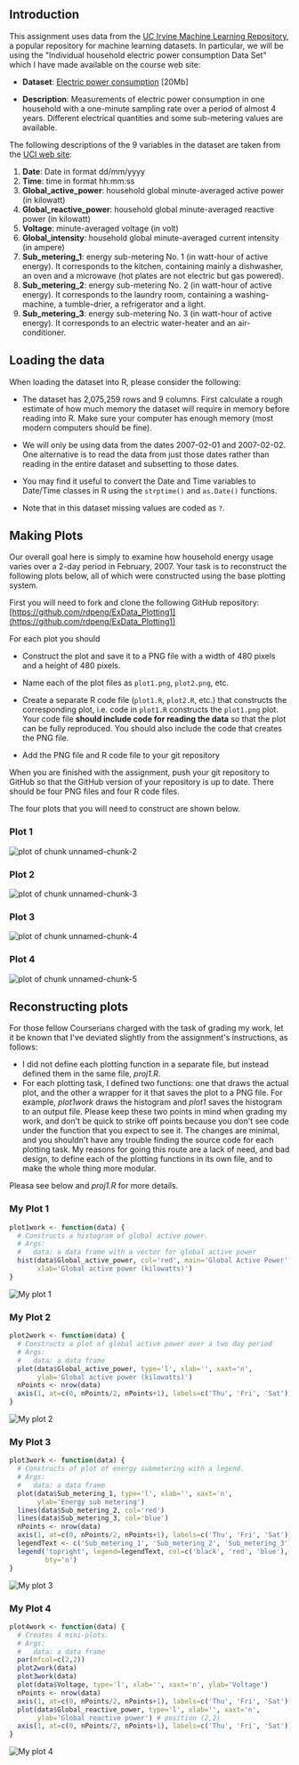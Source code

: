 ## Introduction

This assignment uses data from
the <a href="http://archive.ics.uci.edu/ml/">UC Irvine Machine
Learning Repository</a>, a popular repository for machine learning
datasets. In particular, we will be using the "Individual household
electric power consumption Data Set" which I have made available on
the course web site:


* <b>Dataset</b>: <a href="https://d396qusza40orc.cloudfront.net/exdata%2Fdata%2Fhousehold_power_consumption.zip">Electric power consumption</a> [20Mb]

* <b>Description</b>: Measurements of electric power consumption in
one household with a one-minute sampling rate over a period of almost
4 years. Different electrical quantities and some sub-metering values
are available.


The following descriptions of the 9 variables in the dataset are taken
from
the <a href="https://archive.ics.uci.edu/ml/datasets/Individual+household+electric+power+consumption">UCI
web site</a>:

<ol>
<li><b>Date</b>: Date in format dd/mm/yyyy </li>
<li><b>Time</b>: time in format hh:mm:ss </li>
<li><b>Global_active_power</b>: household global minute-averaged active power (in kilowatt) </li>
<li><b>Global_reactive_power</b>: household global minute-averaged reactive power (in kilowatt) </li>
<li><b>Voltage</b>: minute-averaged voltage (in volt) </li>
<li><b>Global_intensity</b>: household global minute-averaged current intensity (in ampere) </li>
<li><b>Sub_metering_1</b>: energy sub-metering No. 1 (in watt-hour of active energy). It corresponds to the kitchen, containing mainly a dishwasher, an oven and a microwave (hot plates are not electric but gas powered). </li>
<li><b>Sub_metering_2</b>: energy sub-metering No. 2 (in watt-hour of active energy). It corresponds to the laundry room, containing a washing-machine, a tumble-drier, a refrigerator and a light. </li>
<li><b>Sub_metering_3</b>: energy sub-metering No. 3 (in watt-hour of active energy). It corresponds to an electric water-heater and an air-conditioner.</li>
</ol>

## Loading the data





When loading the dataset into R, please consider the following:

* The dataset has 2,075,259 rows and 9 columns. First
calculate a rough estimate of how much memory the dataset will require
in memory before reading into R. Make sure your computer has enough
memory (most modern computers should be fine).

* We will only be using data from the dates 2007-02-01 and
2007-02-02. One alternative is to read the data from just those dates
rather than reading in the entire dataset and subsetting to those
dates.

* You may find it useful to convert the Date and Time variables to
Date/Time classes in R using the `strptime()` and `as.Date()`
functions.

* Note that in this dataset missing values are coded as `?`.


## Making Plots

Our overall goal here is simply to examine how household energy usage
varies over a 2-day period in February, 2007. Your task is to
reconstruct the following plots below, all of which were constructed
using the base plotting system.

First you will need to fork and clone the following GitHub repository:
[https://github.com/rdpeng/ExData_Plotting1](https://github.com/rdpeng/ExData_Plotting1)


For each plot you should

* Construct the plot and save it to a PNG file with a width of 480
pixels and a height of 480 pixels.

* Name each of the plot files as `plot1.png`, `plot2.png`, etc.

* Create a separate R code file (`plot1.R`, `plot2.R`, etc.) that
constructs the corresponding plot, i.e. code in `plot1.R` constructs
the `plot1.png` plot. Your code file **should include code for reading
the data** so that the plot can be fully reproduced. You should also
include the code that creates the PNG file.

* Add the PNG file and R code file to your git repository

When you are finished with the assignment, push your git repository to
GitHub so that the GitHub version of your repository is up to
date. There should be four PNG files and four R code files.


The four plots that you will need to construct are shown below. 


### Plot 1


![plot of chunk unnamed-chunk-2](figure/unnamed-chunk-2.png) 


### Plot 2

![plot of chunk unnamed-chunk-3](figure/unnamed-chunk-3.png) 


### Plot 3

![plot of chunk unnamed-chunk-4](figure/unnamed-chunk-4.png) 


### Plot 4

![plot of chunk unnamed-chunk-5](figure/unnamed-chunk-5.png) 


## Reconstructing plots
For those fellow Courserians charged with the task of grading my work, let it be
known that I've deviated slightly from the assignment's instructions, as
follows:
* I did not define each plotting function in a separate file, but instead
defined them in the same file, *proj1.R*.
* For each plotting task, I defined two functions: one that draws the actual
plot, and the other a wrapper for it that saves the plot to a PNG file. For
example, *plot1work* draws the histogram and *plot1* saves the histogram to an
output file. Please keep these two points in mind when grading my work, and
don't be quick to strike off points because you don't see code under the
function that you expect to see it. The changes are minimal, and you shouldn't
have any trouble finding the source code for each plotting task. My reasons for
going this route are a lack of need, and bad design, to define each of the
plotting functions in its own file, and to make the whole thing more modular.

Pleasa see below and *proj1.R* for more details.

### My Plot 1

```R
plot1work <- function(data) {
  # Constructs a histogram of global active power.
  # Args:
  #   data: a data frame with a vector for global active power
  hist(data$Global_active_power, col='red', main='Global Active Power',
       xlab='Global active power (kilowatts)')
}
```

![My plot 1](plot1.png)

### My Plot 2

```R
plot2work <- function(data) {
  # Constructs a plot of global active power over a two day period
  # Args:
  #   data: a data frame
  plot(data$Global_active_power, type='l', xlab='', xaxt='n',
       ylab='Global active power (kilowatts)')
  nPoints <- nrow(data)
  axis(1, at=c(0, nPoints/2, nPoints+1), labels=c('Thu', 'Fri', 'Sat'))
}
```

![My plot 2](plot2.png)

### My Plot 3

```R
plot3work <- function(data) {
  # Constructs of plot of energy submetering with a legend.
  # Args:
  #   data: a data frame
  plot(data$Sub_metering_1, type='l', xlab='', xaxt='n',
       ylab='Energy sub metering')
  lines(data$Sub_metering_2, col='red')
  lines(data$Sub_metering_3, col='blue')
  nPoints <- nrow(data)
  axis(1, at=c(0, nPoints/2, nPoints+1), labels=c('Thu', 'Fri', 'Sat'))
  legendText <- c('Sub_metering_1', 'Sub_metering_2', 'Sub_metering_3')
  legend('topright', legend=legendText, col=c('black', 'red', 'blue'), lty=1,
         bty='n')
}
```

![My plot 3](plot3.png)

### My Plot 4

```R
plot4work <- function(data) {
  # Creates 4 mini-plots.
  # Args:
  #   data: a data frame
  par(mfcol=c(2,2))
  plot2work(data)
  plot3work(data)
  plot(data$Voltage, type='l', xlab='', xaxt='n', ylab='Voltage')
  nPoints <- nrow(data)
  axis(1, at=c(0, nPoints/2, nPoints+1), labels=c('Thu', 'Fri', 'Sat'))
  plot(data$Global_reactive_power, type='l', xlab='', xaxt='n',
       ylab='Global reactive power') # position (2,2)
  axis(1, at=c(0, nPoints/2, nPoints+1), labels=c('Thu', 'Fri', 'Sat'))
}
```

![My plot 4](plot4.png)
